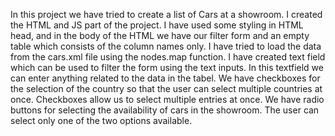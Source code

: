 In this project we have tried to create a list of Cars at a showroom.
I created the HTML and JS part of the project.
I have used some styling in HTML head, and in the body of the HTML we have our filter form and an empty table which consists of the column names only. I have tried to load the data from the cars.xml file using the nodes.map function.
I have created text field which can be used to filter the form using the text inputs. In this textfield we can enter anything related to the data in the tabel. We have checkboxes for the selection of the country so that the user can select multiple countries at once. Checkboxes allow us to select multiple entries at once.
We have radio buttons for selecting the availability of cars in the showroom. The user can select only one of the two options available.
